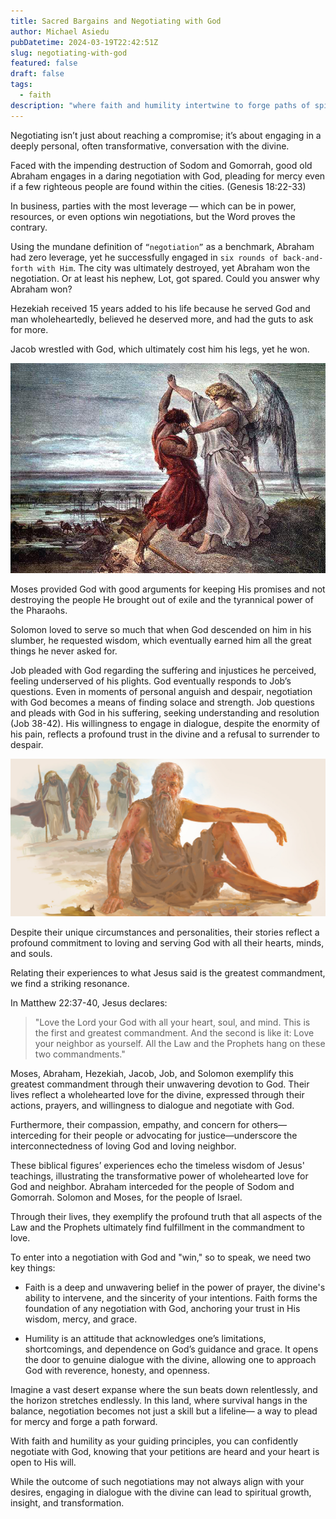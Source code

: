 ```yaml
---
title: Sacred Bargains and Negotiating with God
author: Michael Asiedu
pubDatetime: 2024-03-19T22:42:51Z
slug: negotiating-with-god
featured: false
draft: false
tags:
  - faith
description: "where faith and humility intertwine to forge paths of spiritual transformation and victory."
---
```


Negotiating isn’t just about reaching a compromise; it’s about engaging in a deeply personal, often transformative, conversation with the divine.

Faced with the impending destruction of Sodom and Gomorrah, good old Abraham engages in a daring negotiation with God, pleading for mercy even if a few righteous people are found within the cities. (Genesis 18:22-33)

In business, parties with the most leverage — which can be in power, resources, or even options win negotiations, but the Word proves the contrary.

Using the mundane definition of `“negotiation”` as a benchmark, Abraham had zero leverage, yet he successfully engaged in `six rounds of back-and-forth with Him`. The city was ultimately destroyed, yet Abraham won the negotiation. Or at least his nephew, Lot, got spared. Could you answer why Abraham won?

Hezekiah received 15 years added to his life because he served God and man wholeheartedly, believed he deserved more, and had the guts to ask for more.

Jacob wrestled with God, which ultimately cost him his legs, yet he won.

![img](../../assets/images/jacob.jpg)

Moses provided God with good arguments for keeping His promises and not destroying the people He brought out of exile and the tyrannical power of the Pharaohs.

Solomon loved to serve so much that when God descended on him in his slumber, he requested wisdom, which eventually earned him all the great things he never asked for.

Job pleaded with God regarding the suffering and injustices he perceived, feeling underserved of his plights. God eventually responds to Job’s questions. Even in moments of personal anguish and despair, negotiation with God becomes a means of finding solace and strength. Job questions and pleads with God in his suffering, seeking understanding and resolution (Job 38-42). His willingness to engage in dialogue, despite the enormity of his pain, reflects a profound trust in the divine and a refusal to surrender to despair.

![img](../../assets/images/job.jpg)

Despite their unique circumstances and personalities, their stories reflect a profound commitment to loving and serving God with all their hearts, minds, and souls.

Relating their experiences to what Jesus said is the greatest commandment, we find a striking resonance.

In Matthew 22:37-40, Jesus declares:

> "Love the Lord your God with all your heart, soul, and mind. This is the first and greatest commandment. And the second is like it: Love your neighbor as yourself. All the Law and the Prophets hang on these two commandments."

Moses, Abraham, Hezekiah, Jacob, Job, and Solomon exemplify this greatest commandment through their unwavering devotion to God. Their lives reflect a wholehearted love for the divine, expressed through their actions, prayers, and willingness to dialogue and negotiate with God.

Furthermore, their compassion, empathy, and concern for others—interceding for their people or advocating for justice—underscore the interconnectedness of loving God and loving neighbor.

These biblical figures’ experiences echo the timeless wisdom of Jesus' teachings, illustrating the transformative power of wholehearted love for God and neighbor. Abraham interceded for the people of Sodom and Gomorrah. Solomon and Moses, for the people of Israel.

Through their lives, they exemplify the profound truth that all aspects of the Law and the Prophets ultimately find fulfillment in the commandment to love.

To enter into a negotiation with God and "win," so to speak, we need two key things:

- Faith is a deep and unwavering belief in the power of prayer, the divine's ability to intervene, and the sincerity of your intentions. Faith forms the foundation of any negotiation with God, anchoring your trust in His wisdom, mercy, and grace.

- Humility is an attitude that acknowledges one’s limitations, shortcomings, and dependence on God’s guidance and grace. It opens the door to genuine dialogue with the divine, allowing one to approach God with reverence, honesty, and openness.

Imagine a vast desert expanse where the sun beats down relentlessly, and the horizon stretches endlessly. In this land, where survival hangs in the balance, negotiation becomes not just a skill but a lifeline— a way to plead for mercy and forge a path forward.

With faith and humility as your guiding principles, you can confidently negotiate with God, knowing that your petitions are heard and your heart is open to His will.

While the outcome of such negotiations may not always align with your desires, engaging in dialogue with the divine can lead to spiritual growth, insight, and transformation.
